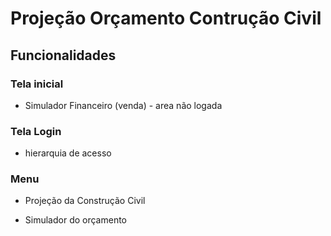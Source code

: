 # Projeção Orçamento Contrução Civil

## Funcionalidades

### Tela inicial

* Simulador Financeiro (venda) - area não logada 

### Tela Login

* hierarquia de acesso

### Menu

* Projeção da Construção Civil

* Simulador do orçamento